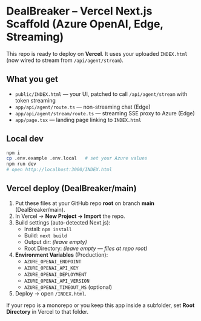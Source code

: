 # DealBreaker – Vercel Next.js Scaffold (Azure OpenAI, Edge, Streaming)

This repo is ready to deploy on **Vercel**. It uses your uploaded `INDEX.html` (now wired to stream from `/api/agent/stream`).

## What you get
- `public/INDEX.html` — your UI, patched to call `/api/agent/stream` with token streaming
- `app/api/agent/route.ts` — non-streaming chat (Edge)
- `app/api/agent/stream/route.ts` — streaming SSE proxy to Azure (Edge)
- `app/page.tsx` — landing page linking to `INDEX.html`

## Local dev
```bash
npm i
cp .env.example .env.local   # set your Azure values
npm run dev
# open http://localhost:3000/INDEX.html
```

## Vercel deploy (DealBreaker/main)
1. Put these files at your GitHub repo **root** on branch **main** (DealBreaker/main).
2. In Vercel → **New Project → Import** the repo.
3. Build settings (auto-detected Next.js):
   - Install: `npm install`
   - Build: `next build`
   - Output dir: *(leave empty)*
   - Root Directory: *(leave empty — files at repo root)*
4. **Environment Variables** (Production):
   - `AZURE_OPENAI_ENDPOINT`
   - `AZURE_OPENAI_API_KEY`
   - `AZURE_OPENAI_DEPLOYMENT`
   - `AZURE_OPENAI_API_VERSION`
   - `AZURE_OPENAI_TIMEOUT_MS` (optional)
5. Deploy → open `/INDEX.html`.

If your repo is a monorepo or you keep this app inside a subfolder, set **Root Directory** in Vercel to that folder.
